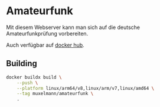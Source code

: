 # Amateurfunk

Mit diesem Webserver kann man sich auf die deutsche Amateurfunkprüfung vorbereiten.

Auch verfügbar auf [docker hub](https://hub.docker.com/repository/docker/muxelmann/amateurfunk/).

## Building

```sh
docker buildx build \
    --push \
    --platform linux/arm64/v8,linux/arm/v7,linux/amd64 \
    --tag muxelmann/amateurfunk \
    .
```